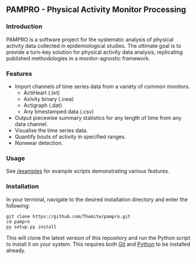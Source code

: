 ## PAMPRO - Physical Activity Monitor Processing

### Introduction

PAMPRO is a software project for the systematic analysis of physical activity data collected in epidemiological studies. The ultimate goal is to provide a turn-key solution for physical activity data analysis, replicating published methodologies in a monitor-agnostic framework.


### Features

* Import channels of time series data from a variety of common monitors. 
	* ActiHeart (.txt)
	* Axivity binary (.cwa)
	* Actigraph (.dat) 
	* Any timestamped data (.csv)
* Output piecewise summary statistics for any length of time from any data channel.
* Visualise the time series data.
* Quantify bouts of activity in specified ranges.
* Nonwear detection.


### Usage

See [/examples](https://github.com/Thomite/pampro/tree/master/examples) for example scripts demonstrating various features. 


### Installation

In your terminal, navigate to the desired installation directory and enter the following:

```
git clone https://github.com/Thomite/pampro.git
cd pampro
py setup.py install
```

This will clone the latest version of this repository and run the Python script to install it on your system. This requires both [Git](http://git-scm.com) and [Python](https://store.continuum.io/cshop/anaconda/) to be installed already. 